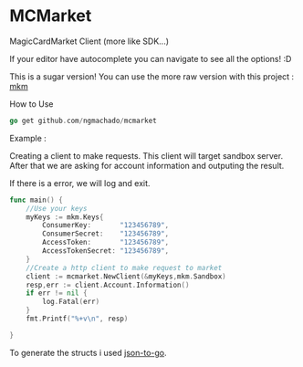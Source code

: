 # MCMarket
MagicCardMarket Client (more like SDK...)

If your editor have autocomplete you can navigate to see all the options! :D

This is a sugar version! You can use the more raw version with this project : [mkm](https://github.com/ngmachado/mkm)

How to Use
```go
go get github.com/ngmachado/mcmarket
```

Example : 

Creating a client to make requests. This client will target sandbox server.
After that we are asking for account information and outputing the result.

If there is a error, we will log and exit.




```go
func main() {
	//Use your keys
	myKeys := mkm.Keys{
		ConsumerKey:       "123456789",
		ConsumerSecret:    "123456789",
		AccessToken:       "123456789",
		AccessTokenSecret: "123456789",
	}
	//Create a http client to make request to market
	client := mcmarket.NewClient(&myKeys,mkm.Sandbox)
	resp,err := client.Account.Information()
	if err != nil {
		log.Fatal(err)
	}
	fmt.Printf("%+v\n", resp)

}
```


To generate the structs i used [json-to-go](https://github.com/mholt/json-to-go).
